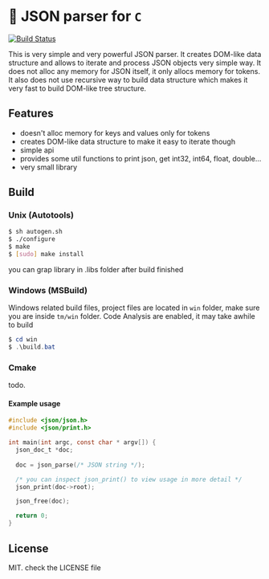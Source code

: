 # 🔋 JSON parser for `C`
[![Build Status](https://travis-ci.org/recp/json.svg?branch=master)](https://travis-ci.org/recp/json)

This is very simple and very powerful JSON parser. It creates DOM-like data structure and allows to iterate and process JSON objects very simple way.
It does not alloc any memory for JSON itself, it only allocs memory for tokens. It also does not use recursive way to build data structure which makes it very fast to build DOM-like tree structure.


## Features
- doesn't alloc memory for keys and values only for tokens
- creates DOM-like data structure to make it easy to iterate though
- simple api
- provides some util functions to print json, get int32, int64, float, double...
- very small library

## Build

### Unix (Autotools)

```bash
$ sh autogen.sh
$ ./configure
$ make
$ [sudo] make install
```

you can grap library in .libs folder after build finished

### Windows (MSBuild)
Windows related build files, project files are located in `win` folder,
make sure you are inside `tm/win` folder.
Code Analysis are enabled, it may take awhile to build

```Powershell
$ cd win
$ .\build.bat
```

### Cmake
todo.

#### Example usage

```C
#include <json/json.h>
#include <json/print.h>

int main(int argc, const char * argv[]) {
  json_doc_t *doc;
  
  doc = json_parse(/* JSON string */);

  /* you can inspect json_print() to view usage in more detail */
  json_print(doc->root);

  json_free(doc);

  return 0;
}

```

## License
MIT. check the LICENSE file
